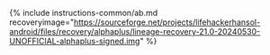 {% include instructions-common/ab.md recoveryimage="https://sourceforge.net/projects/lifehackerhansol-android/files/recovery/alphaplus/lineage-recovery-21.0-20240530-UNOFFICIAL-alphaplus-signed.img" %}
